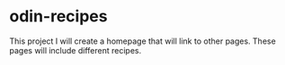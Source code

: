 # odin-recipes
This project I will create a homepage that will link to other pages. These pages will include
different recipes. 